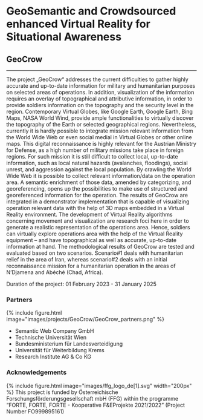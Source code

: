 # GeoSemantic and Crowdsourced enhanced Virtual Reality for Situational Awareness
## GeoCrow

---
The project „GeoCrow“ addresses the current difficulties to gather highly accurate and up-to-date information for military and humanitarian purposes on selected areas of operations. In addition, visualization of the information requires an overlay of topographical and attributive information, in order to provide soldiers information on the topography and the security level in the region. Contemporary Virtual Globes, like Google Earth, Google Earth, Bing Maps, NASA World Wind, provide ample functionalities to virtually discover the topography of the Earth or selected geographical regions. Nevertheless, currently it is hardly possible to integrate mission relevant information from the World Wide Web or even social medial in Virtual Globes or other online maps. This digital reconnaissance is highly relevant for the Austrian Ministry for Defense, as a high number of military missions take place in foreign regions. For such mission it is still difficult to collect local, up-to-date information, such as local natural hazards (avalanches, floodings), social unrest, and aggression against the local population. By crawling the World Wide Web it is possible to collect relevant information/data on the operation area. A semantic enrichment of those data, amended by categorizing, and georeferencing, opens up the possibilities to make use of structured and georeferenced information for the operation. The results of GeoCrow are integrated in a demonstrator implementation that is capable of visualizing operation relevant data with the help of 3D maps embedded in a Virtual Reality environment. The development of Virtual Reality algorithms concerning movement and visualization are research foci here in order to generate a realistic representation of the operations area. Hence, soldiers can virtually explore operations area with the help of the Virtual Reality equipment – and have topographical as well as accurate, up-to-date information at hand. The methodological results of GeoCrow are tested and evaluated based on two scenarios. Scenario#1 deals with humanitarian relief in the area of Iran, whereas scenario#2 deals with an initial reconnaissance mission for a humanitarian operation in the areas of N’Djamena and Abéché (Chad, Africa).

Duration of the project: 01 February 2023 - 31 January 2025


### Partners
{%
  include figure.html
  image="images/projects/GeoCrow/GeoCrow_partners.png"
%}
* Semantic Web Company GmbH
* Technische Universität Wien
* Bundesministerium für Landesverteidigung
* Universität für Weiterbildung Krems
* Research Institute AG & Co KG

### Acknowledgements
{%
  include figure.html
  image="images/ffg_logo_de[1].svg"
  width="200px"
%}
This project is funded by Österreichische Forschungsförderungsgesellschaft mbH (FFG) within the programme “FORTE, FORTE, FORTE - Kooperative F&EProjekte 2021/2022” (Project Number FO999895161)
